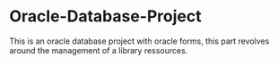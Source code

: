 # Oracle-Database-Project
This is an oracle database project with oracle forms, this part revolves around the management of a library ressources.
